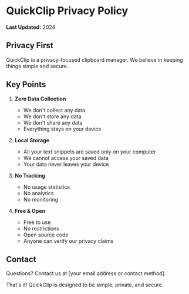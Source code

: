 # QuickClip Privacy Policy

**Last Updated:** 2024

## Privacy First

QuickClip is a privacy-focused clipboard manager. We believe in keeping things simple and secure.

## Key Points

1. **Zero Data Collection**
   - We don't collect any data
   - We don't store any data
   - We don't share any data
   - Everything stays on your device

2. **Local Storage**
   - All your text snippets are saved only on your computer
   - We cannot access your saved data
   - Your data never leaves your device

3. **No Tracking**
   - No usage statistics
   - No analytics
   - No monitoring

4. **Free & Open**
   - Free to use
   - No restrictions
   - Open source code
   - Anyone can verify our privacy claims

## Contact

Questions? Contact us at [your email address or contact method].

That's it! QuickClip is designed to be simple, private, and secure. 